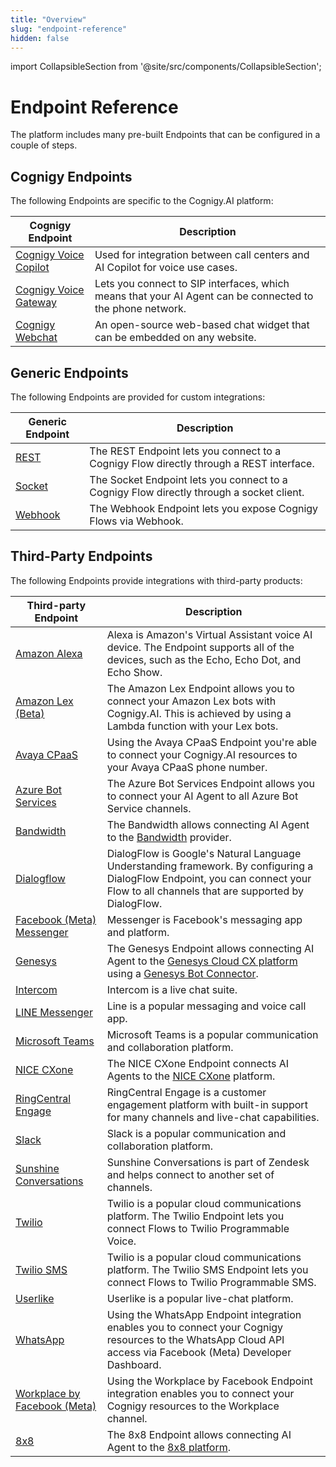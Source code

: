 ```yaml
---
title: "Overview"
slug: "endpoint-reference"
hidden: false
---
```


import CollapsibleSection from '@site/src/components/CollapsibleSection';



# Endpoint Reference

The platform includes many pre-built Endpoints that can be configured in a couple of steps.

## Cognigy Endpoints

The following Endpoints are specific to the Cognigy.AI platform:

| Cognigy Endpoint                          | Description                                                                                               |
|-------------------------------------------|-----------------------------------------------------------------------------------------------------------|
| [Cognigy Voice Copilot](voice-copilot.md) | Used for integration between call centers and AI Copilot for voice use cases.                             |
| [Cognigy Voice Gateway](voice-gateway.md) | Lets you connect to SIP interfaces, which means that your AI Agent can be connected to the phone network. |
| [Cognigy Webchat](webchat.md)             | An open-source web-based chat widget that can be embedded on any website.                                 |

## Generic Endpoints

The following Endpoints are provided for custom integrations:

| Generic Endpoint      | Description                                                                              |
|-----------------------|------------------------------------------------------------------------------------------|
| [REST](rest.md)       | The REST Endpoint lets you connect to a Cognigy Flow directly through a REST interface.  |
| [Socket](socketio.md) | The Socket Endpoint lets you connect to a Cognigy Flow directly through a socket client. |
| [Webhook](webhook.md) | The Webhook Endpoint lets you expose Cognigy Flows via Webhook.                          |

## Third-Party Endpoints

The following Endpoints provide integrations with third-party products:

| Third-party  Endpoint                               | Description                                                                                                                                                                                                           |
|-----------------------------------------------------|-----------------------------------------------------------------------------------------------------------------------------------------------------------------------------------------------------------------------|
| [Amazon Alexa](amazon-alexa.md)                     | Alexa is Amazon's Virtual Assistant voice AI device. The Endpoint supports all of the devices, such as the Echo, Echo Dot, and Echo Show.                                                                             |
| [Amazon Lex (Beta)](amazon-lex.md)                  | The Amazon Lex Endpoint allows you to connect your Amazon Lex bots with Cognigy.AI. This is achieved by using a Lambda function with your Lex bots.                                                                   |
| [Avaya CPaaS](avaya-cpaas.md)                       | Using the Avaya CPaaS Endpoint you're able to connect your Cognigy.AI resources to your Avaya CPaaS phone number.                                                                                                     |
| [Azure Bot Services](azure-bot-services.md)         | The Azure Bot Services Endpoint allows you to connect your AI Agent to all Azure Bot Service channels.                                                                                                                |
| [Bandwidth](bandwidth.md)                           | The Bandwidth allows connecting AI Agent to the [Bandwidth](https://www.bandwidth.com/) provider.                                                                                                                     |
| [Dialogflow](dialogflow.md)                         | DialogFlow is Google's Natural Language Understanding framework. By configuring a DialogFlow Endpoint, you can connect your Flow to all channels that are supported by DialogFlow.                                    |
| [Facebook (Meta) Messenger](facebook-messenger.md)  | Messenger is Facebook's messaging app and platform.                                                                                                                                                                   |
| [Genesys](genesys.md)                               | The Genesys Endpoint allows connecting AI Agent to the [Genesys Cloud CX platform](https://apps.mypurecloud.de/) using a [Genesys Bot Connector](https://help.mypurecloud.com/articles/about-genesys-bot-connector/). |
| [Intercom](intercom.md)                             | Intercom is a live chat suite.                                                                                                                                                                                        |
| [LINE Messenger](line-messenger.md)                 | Line is a popular messaging and voice call app.                                                                                                                                                                       |
| [Microsoft Teams](microsoft-teams.md)               | Microsoft Teams is a popular communication and collaboration platform.                                                                                                                                                |
| [NICE CXone](nice.md)                               | The NICE CXone Endpoint connects AI Agents to the [NICE CXone](https://www.nice.com) platform.                                                                                                                        |
| [RingCentral Engage](ringcentral-engage.md)         | RingCentral Engage is a customer engagement platform with built-in support for many channels and live-chat capabilities.                                                                                              |
| [Slack](slack.md)                                   | Slack is a popular communication and collaboration platform.                                                                                                                                                          |
| [Sunshine Conversations](sunshine-conversations.md) | Sunshine Conversations is part of Zendesk and helps connect to another set of channels.                                                                                                                               |
| [Twilio](twilio.md)                                 | Twilio is a popular cloud communications platform. The Twilio Endpoint lets you connect Flows to Twilio Programmable Voice.                                                                                           |
| [Twilio SMS](twilio.md)                             | Twilio is a popular cloud communications platform. The Twilio SMS Endpoint lets you connect Flows to Twilio Programmable SMS.                                                                                         |
| [Userlike](userlike.md)                             | Userlike is a popular live-chat platform.                                                                                                                                                                             |
| [WhatsApp](whatsapp.md)                             | Using the WhatsApp Endpoint integration enables you to connect your Cognigy resources to the WhatsApp Cloud API access via Facebook (Meta) Developer Dashboard.                                                       |
| [Workplace by Facebook (Meta)](workplace-by-fb.md)  | Using the Workplace by Facebook Endpoint integration enables you to connect your Cognigy resources to the Workplace channel.                                                                                          |
| [8x8](8x8.md)                                       | The 8x8 Endpoint allows connecting AI Agent to the [8x8 platform](https://www.8x8.com/).                                                                                                                              |
